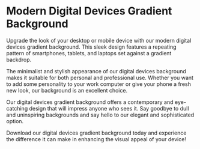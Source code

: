 <!--font:Poppins-->

# Modern Digital Devices Gradient Background

Upgrade the look of your desktop or mobile device with our modern digital devices gradient background. This sleek design features a repeating pattern of smartphones, tablets, and laptops set against a gradient backdrop.

The minimalist and stylish appearance of our digital devices background makes it suitable for both personal and professional use. Whether you want to add some personality to your work computer or give your phone a fresh new look, our background is an excellent choice.

Our digital devices gradient background offers a contemporary and eye-catching design that will impress anyone who sees it. Say goodbye to dull and uninspiring backgrounds and say hello to our elegant and sophisticated option.

Download our digital devices gradient background today and experience the difference it can make in enhancing the visual appeal of your device!

<!--

Write me markdown content of website with wallpaper:

"A wallpaper featuring a repeating pattern of sleek and modern digital devices, such as smartphones, tablets, and laptops, set against a gradient background."

The header of the page should not be copy of the text but rather a real content of the website which is using this wallpaper.


---


# Digital Devices Wallpaper

Welcome to our website featuring a sleek and modern wallpaper design! Our wallpaper showcases a repeating pattern of digital devices, including smartphones, tablets, and laptops. These devices are set against a gradient background, creating a visually striking and contemporary look.

Whether you're looking to spruce up your desktop background or add some style to your mobile device, our digital devices wallpaper is the perfect choice. The clean lines and minimalist design make it ideal for a wide range of uses, from personal to professional.

So why wait? Download our digital devices wallpaper today and give your devices a fresh new look!


---


Heading should not include word "wallpaper". The website should not be about the wallpaper itself, wallpaper is just a related background, rewrite whole content.


---


# Modern Digital Devices Background

Add a touch of modern sophistication to your desktop or mobile device with our stunning digital devices background. This sleek and stylish design features a repeating pattern of smartphones, tablets, and laptops set against a gradient background.

The minimalist design and clean lines make this background perfect for a variety of uses, from personal to professional. Whether you're looking to spruce up your work computer or give your phone a fresh new look, our digital devices background is the ideal choice.

With its eye-catching design and versatile appeal, our digital devices background is sure to impress. So why settle for a boring, generic background when you can elevate your device's style with our modern and elegant design?

Download our digital devices background today and experience the difference it can make!


---


Heading is too long, rewrite whole content.


---


# Sleek and Modern Digital Devices Background

Elevate the style of your desktop or mobile device with our sleek and modern digital devices background. This stunning design features a repeating pattern of smartphones, tablets, and laptops set against a gradient background.

The minimalist and sophisticated look of our digital devices background makes it perfect for personal and professional use. Whether you're looking to add some flair to your work computer or give your phone a fresh new look, our background is the ideal choice.

Our digital devices background offers a contemporary and eye-catching design that will impress anyone who sees it. Don't settle for a generic or dull background when you can upgrade to our stylish and elegant option.

Download our digital devices background today and experience the difference it can make in enhancing the visual appeal of your device!


---


Heading is too long, rewrite whole content.


---


# Modern Digital Devices Gradient Background

Upgrade the look of your desktop or mobile device with our modern digital devices gradient background. This sleek design features a repeating pattern of smartphones, tablets, and laptops set against a gradient backdrop.

The minimalist and stylish appearance of our digital devices background makes it suitable for both personal and professional use. Whether you want to add some personality to your work computer or give your phone a fresh new look, our background is an excellent choice.

Our digital devices gradient background offers a contemporary and eye-catching design that will impress anyone who sees it. Say goodbye to dull and uninspiring backgrounds and say hello to our elegant and sophisticated option.

Download our digital devices gradient background today and experience the difference it can make in enhancing the visual appeal of your device!


---


Write me a Google font which is best fitting for the website.

Pick from the list:
- IBM Plex Sans
- Montserrat
- Barlow Condensed
- Orbitron
- Playfair Display
- Dancing Script
- Futura
- Alegreya
- Lato
- Great Vibes
- Lobster
- Exo 2
- Poppins
- Roboto
- Inter
- Open Sans
- Raleway


Write just the font name nothing else.


---


Poppins

-->
